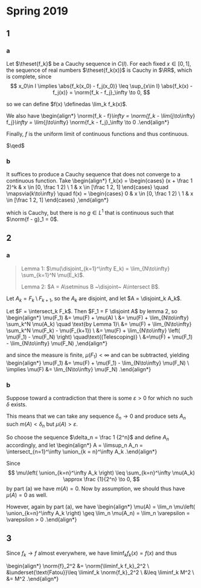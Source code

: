# Spring 2019

## 1

### a

Let $\theset{f_k}$ be  a Cauchy sequence in $C(I)$.
For each fixed $x\in [0, 1]$, the sequence of real numbers $\theset{f_k(x)}$ is Cauchy in $\RR$, which is complete, since
$$
x_0\in I \implies \abs{f_k(x_0) - f_j(x_0)} \leq \sup_{x\in I} \abs{f_k(x) - f_j(x)} = \norm{f_k - f_j}_\infty \to 0,
$$

so we can define $f(x) \definedas \lim_k f_k(x)$.

We also have
\begin{align*}
\norm{f_k - f}_\infty
= \norm{f_k - \lim_{j\to\infty} f_j}_\infty 
= \lim_{j\to\infty} \norm{f_k - f_j}_\infty 
\to 0
.\end{align*}

Finally, $f$ is the uniform limit of continuous functions and thus continuous. 

$\qed$

### b

It suffices to produce a Cauchy sequence that does not converge to a continuous function. Take
\begin{align*}
f_k(x) = 
\begin{cases}
(x + \frac 1 2)^k & x \in [0, \frac 1 2) \\
1 & x \in [\frac 1 2, 1]
\end{cases}
\quad \mapsvia{k\to\infty} \quad
f(x) = 
\begin{cases}
0 & x \in [0, \frac 1 2) \\
1 & x \in [\frac 1 2, 1]
\end{cases}
,\end{align*}

which is Cauchy, but there is no $g\in L^1$ that is continuous such that $\norm{f - g}_1 = 0$.

## 2


### a

> Lemma 1: $\mu(\disjoint_{k=1}^\infty E_k) = \lim_{N\to\infty} \sum_{k=1}^N \mu(E_k)$.
> 
> Lemma 2: $A = A\setminus B ~\disjoint~ A\intersect B$.

Let $A_k = F_k \setminus F_{k+1}$, so the $A_k$ are disjoint, and let $A = \disjoint_k A_k$.


Let $F = \intersect_k F_k$. 
Then $F_1 = F \disjoint A$ by lemma 2, so
\begin{align*}
\mu(F_1) 
&= \mu(F) + \mu(A) \\
&= \mu(F) + \lim_{N\to\infty} \sum_k^N \mu(A_k) \quad \text{by Lemma 1}\\
&= \mu(F) + \lim_{N\to\infty} \sum_k^N \mu(F_k) - \mu(F_{k+1}) \\
&= \mu(F) + \lim_{N\to\infty} \left( \mu(F_1) - \mu(F_N) \right) \quad\text{(Telescoping)} \\
&=\mu(F) + \mu(F_1) - \lim_{N\to\infty} \mu(F_N)
,\end{align*}

and since the measure is finite, $\mu(F_1) < \infty$ and can be subtracted, yielding
\begin{align*}
\mu(F_1) &= \mu(F) + \mu(F_1) - \lim_{N\to\infty} \mu(F_N) \\
\implies \mu(F) &= \lim_{N\to\infty} \mu(F_N)
.\end{align*}

### b

Suppose toward a contradiction that there is some $\varepsilon > 0$ for which no such $\delta$ exists.

This means that we can take any sequence $\delta_n \to 0$ and produce sets $A_n$ such $m(A) < \delta_n$ but $\mu(A) > \varepsilon$.

So choose the sequence $\delta_n = \frac 1 {2^n}$ and define $A_n$ accordingly, and let
\begin{align*}
A = \limsup_n A_n = \intersect_{n=1}^\infty \union_{k = n}^\infty A_k
.\end{align*}

Since 
$$
\mu\left( \union_{k=n}^\infty A_k \right) \leq \sum_{k=n}^\infty \mu(A_k) \approx \frac {1}{2^n} \to 0,
$$
by part (a) we have $m(A) = 0$. 
Now by assumption, we should thus have $\mu(A) = 0$ as well.

However, again by part (a), we have
\begin{align*}
\mu(A) = \lim_n \mu\left( \union_{k=n}^\infty A_k \right)
\geq \lim_n \mu(A_n) = \lim_n \varepsilon = \varepsilon > 0
.\end{align*}

## 3

Since $f_k \to f$ almost everywhere, we have $\liminf_k f_k(x) = f(x)$ and thus

\begin{align*}
\norm{f}_2^2
&= \norm{\liminf_k f_k}_2^2 \\
&\underset{\text{Fatou}}\leq \liminf_k \norm{f_k}_2^2 \\
&\leq \liminf_k M^2 \\
&= M^2
.\end{align*}


